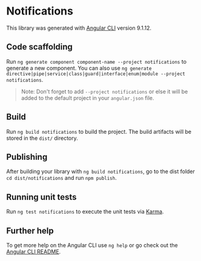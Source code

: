 # Notifications

This library was generated with [Angular CLI](https://github.com/angular/angular-cli) version 9.1.12.

## Code scaffolding

Run `ng generate component component-name --project notifications` to generate a new component. You can also use `ng generate directive|pipe|service|class|guard|interface|enum|module --project notifications`.
> Note: Don't forget to add `--project notifications` or else it will be added to the default project in your `angular.json` file. 

## Build

Run `ng build notifications` to build the project. The build artifacts will be stored in the `dist/` directory.

## Publishing

After building your library with `ng build notifications`, go to the dist folder `cd dist/notifications` and run `npm publish`.

## Running unit tests

Run `ng test notifications` to execute the unit tests via [Karma](https://karma-runner.github.io).

## Further help

To get more help on the Angular CLI use `ng help` or go check out the [Angular CLI README](https://github.com/angular/angular-cli/blob/master/README.md).

